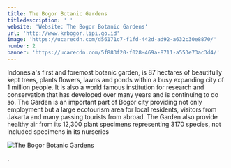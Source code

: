 ```yaml
---
title: The Bogor Botanic Gardens
titledescription: ' '
website: 'Website: The Bogor Botanic Gardens'
url: 'http://www.krbogor.lipi.go.id'
image: 'https://ucarecdn.com/d56171c7-f1fd-442d-ad92-a632c30e8870/'
number: 2
banner: 'https://ucarecdn.com/5f883f20-f028-469a-8711-a553e73ac3d4/'
---
```

Indonesia's first and foremost botanic garden, is 87 hectares of beautifully kept trees, plants flowers, lawns and ponds within a busy expanding city of 1 million people. It is also a world famous institution for research and conservation that has developed over many years and is continuing to do so. The Garden is an important part of Bogor city providing not only employment but a large ecotourism area for local residents, visitors from Jakarta and many passing tourists from abroad. The Garden also provide healthy air from its 12,300 plant specimens representing 3170 species, not included specimens in its nurseries

![The Bogor Botanic Gardens](https://ucarecdn.com/9548edab-d710-4ac1-aa5e-a35e2ec7f04c/ "The Bogor Botanic Gardens")

.
